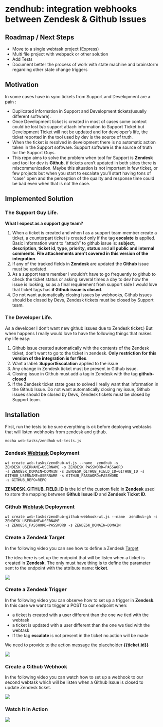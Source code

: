 # zendhub: integration webhooks between Zendesk & Github Issues

## Roadmap / Next Steps

* Move to a single webtask project (Express)
* Multi file project with webpack or other solution
* Add Tests
* Document better the process of work with state machine and brainstorm regarding other state change triggers 

## Motivation

In some cases have in sync tickets from Support and Development are a pain :

* Duplicated information in Support and Development tickets(usually different software).
* Once Development ticket is created in most of cases some context could be lost b/c support attach information to Support Ticket but Development Ticket will not be updated and for developer’s life, the ticket reported in the tool used by dev is the source of truth.
* When the ticket is resolved in development there is no automatic action taken in the Support software. Support software is the source of truth for the Support Guys.
* This repo aims to solve the problem when tool for Support is **Zendesk** and tool for dev is **Github**, if tickets aren’t updated in both sides there is miscommunication. Maybe this situation is not important in few ticket, or few projects but when you start to escalate you’ll start having tons of “case” open and the perception of the quality and response time could be bad even when that is not the case.


## Implemented Solution

### The Support Guy Life.

**What I expect as a support guy team?**
1. When a ticket is created and when I as a support team member create a ticket, a counterpart ticket is created only if the tag **escalate** is applied.
Basic information want to “attach” to github issue is: **subject**, **description**, **ticket id**, **type**, **priority**, **status** and **all public and internal comments**. **File attachements aren't covered in this version of the integration**.
2. If any of the tracked fields in **Zendesk** are updated the **Github** issue must be updated.
3. As a support team member I wouldn’t have to go frequently to github to check the ticket status or asking several times a day to dev how the issue is looking, so as a final requirement from support side I would love that ticket tags has **if Github issue is closed**.
4. Do not want automatically closing issues by webhooks, Github issues should be closed by Devs, Zendesk tickets must be closed by Support team.

### The Developer Life.
As a developer I don’t want new github issues due to Zendesk ticket:) But when happens I really would love to have the following things that makes my life easy:

1. Github issue created automatically with the contents of the Zendesk ticket, don’t want to go to the ticket in zendesk. **Only restriction for this version of the integration is for files**.
2. Want a label: **SupportEscalation** applied to the issue
3. Any change in Zendesk ticket must be present in Github issue.
4. Closing issue in Github must add a tag in Zendesk with the tag **github-closed**
5. If the Zendesk ticket state goes to solved I really want that information in the Github Issue. Do not want automatically closing my issue, Github issues should be closed by Devs, Zendesk tickets must be closed by Support team.



## Installation
First, run the tests to be sure everything is ok before deploying webtasks that will listen webhooks from zendesk and github.
```
mocha web-tasks/zendhub-wt-tests.js
```

### Zendesk [Webtask](http://webtask.io/) Deployment
```
wt create web-tasks/zendhub-wt.js --name  zendhub -s ZENDESK_USERNAME=USERNAME -s ZENDESK_PASSWORD=PASSWORD
-s ZENDESK_DOMAIN=DOMAIN -s ZENDESK_GITHUB_FIELD_ID=GITHUB_ID -s GITHUB_USERNAME=USERNAME -s GITHUB_PASSWORD=PASSWORD
-s GITHUB_REPO=REPO
```

**ZENDESK_GITHUB_FIELD_ID** is the id of the custom field in **Zendesk** used to store the mapping between **Github Issue ID** and **Zendesk Ticket ID**.

### Github [Webtask](http://webtask.io/) Deployment
```
wt create web-tasks/zendhub-github-webhook-wt.js --name  zendhub-gh -s ZENDESK_USERNAME=USERNAME
-s ZENDESK_PASSWORD=PASSWORD -s ZENDESK_DOMAIN=DOMAIN
```

### Create a Zendesk Target
In the following video you can see how to define a Zendesk [Target](https://support.zendesk.com/hc/en-us/articles/203662136-Notifying-external-targets)

The idea here is set up the endpoint that will be listen when a ticket is created in **Zendesk**. The only must have thing is to define the parameter sent to the endpoint with the attribute name: **ticket**.


![](https://dl.dropboxusercontent.com/u/3835331/zendhub-createTarget.gif)

### Create a Zendesk Trigger
In the following video you can observe how to set up a trigger in **Zendesk**. In this case we want to trigger a POST to our endpoint when:
* a ticket is created with a user different than the one we tied with the webtask
* a ticket is updated with a user different than the one we tied with the webtask
* If the tag **escalate** is not present in the ticket no action will be made

We need to provide to the action message the placeholder **{{ticket.id}}**

![](https://dl.dropboxusercontent.com/u/3835331/zendhub-createTrigger.gif)

### Create a Github Webhook
In the following video you can watch how to set up a webhook to our second webtask which will be listen when a Github Issue is closed to update Zendesk ticket.

![](https://dl.dropboxusercontent.com/u/3835331/zendhub-createWebhook.gif)

### Watch It in Action

![](https://dl.dropboxusercontent.com/u/3835331/zendhub-inaction.gif)
